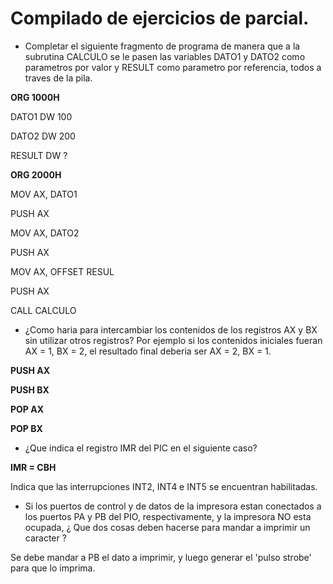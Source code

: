 # Compilado de ejercicios de parcial.

* Completar el siguiente fragmento de programa de manera que a la subrutina CALCULO se le pasen las variables DATO1 y DATO2 como parametros por valor y RESULT como parametro por referencia, todos a traves de la pila.

**ORG 1000H**

DATO1 DW 100

DATO2 DW 200

RESULT DW ?

**ORG 2000H**

MOV AX, DATO1

PUSH AX

MOV AX, DATO2

PUSH AX

MOV AX, OFFSET RESUL

PUSH AX

CALL CALCULO

* ¿Como haria para intercambiar los contenidos de los registros AX y BX sin utilizar otros registros? Por ejemplo si los contenidos iniciales fueran AX = 1, BX = 2, el resultado final deberia ser AX = 2, BX = 1.

**PUSH AX**

**PUSH BX**

**POP AX**

**POP BX**

* ¿Que indica el registro IMR del PIC en el siguiente caso?

**IMR = CBH**

Indica que las interrupciones INT2, INT4 e INT5 se encuentran habilitadas.

* Si los puertos de control y de datos de la impresora estan conectados a los puertos PA y PB del PIO, respectivamente, y la impresora NO esta ocupada, ¿ Que dos cosas deben hacerse para mandar a imprimir un caracter ?

Se debe mandar a PB el dato a imprimir, y luego generar el 'pulso strobe' para que lo imprima.


